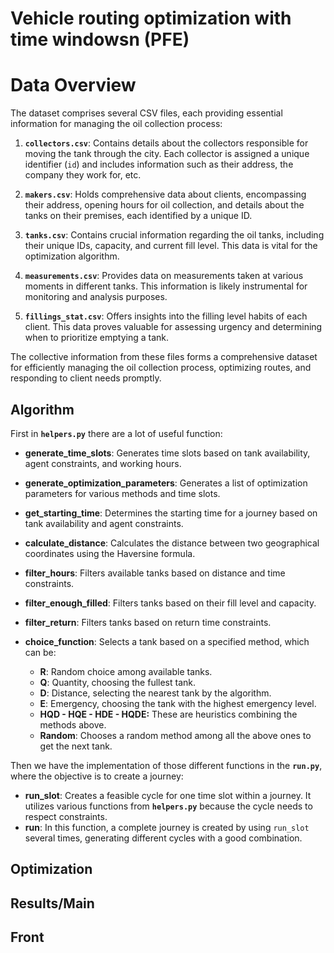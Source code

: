 # Vehicle routing optimization with time windowsn (PFE)

# Data Overview

The dataset comprises several CSV files, each providing essential information for managing the oil collection process:

1. **`collectors.csv`**: Contains details about the collectors responsible for moving the tank through the city. Each collector is assigned a unique identifier (`id`) and includes information such as their address, the company they work for, etc.

2. **`makers.csv`**: Holds comprehensive data about clients, encompassing their address, opening hours for oil collection, and details about the tanks on their premises, each identified by a unique ID.

3. **`tanks.csv`**: Contains crucial information regarding the oil tanks, including their unique IDs, capacity, and current fill level. This data is vital for the optimization algorithm.

4. **`measurements.csv`**: Provides data on measurements taken at various moments in different tanks. This information is likely instrumental for monitoring and analysis purposes.

5. **`fillings_stat.csv`**: Offers insights into the filling level habits of each client. This data proves valuable for assessing urgency and determining when to prioritize emptying a tank.

The collective information from these files forms a comprehensive dataset for efficiently managing the oil collection process, optimizing routes, and responding to client needs promptly.


## Algorithm

First in **`helpers.py`** there are a lot of useful function:

- **generate_time_slots**: Generates time slots based on tank availability, agent constraints, and working hours.

- **generate_optimization_parameters**: Generates a list of optimization parameters for various methods and time slots.

- **get_starting_time**: Determines the starting time for a journey based on tank availability and agent constraints.

- **calculate_distance**: Calculates the distance between two geographical coordinates using the Haversine formula.

- **filter_hours**: Filters available tanks based on distance and time constraints.

- **filter_enough_filled**: Filters tanks based on their fill level and capacity.

- **filter_return**: Filters tanks based on return time constraints.

- **choice_function**: Selects a tank based on a specified method, which can be:
    - **R**: Random choice among available tanks.
    - **Q**: Quantity, choosing the fullest tank.
    - **D**: Distance, selecting the nearest tank by the algorithm.
    - **E**: Emergency, choosing the tank with the highest emergency level.
    - **HQD - HQE - HDE - HQDE:** These are heuristics combining the methods above.
    - **Random**: Chooses a random method among all the above ones to get the next tank.

Then we have the implementation of those different functions in the **`run.py`**, where the objective is to create a journey:
- **run_slot**: Creates a feasible cycle for one time slot within a journey. It utilizes various functions from **`helpers.py`** because the cycle needs to respect constraints.
- **run**: In this function, a complete journey is created by using `run_slot` several times, generating different cycles with a good combination.


## Optimization
## Results/Main
## Front